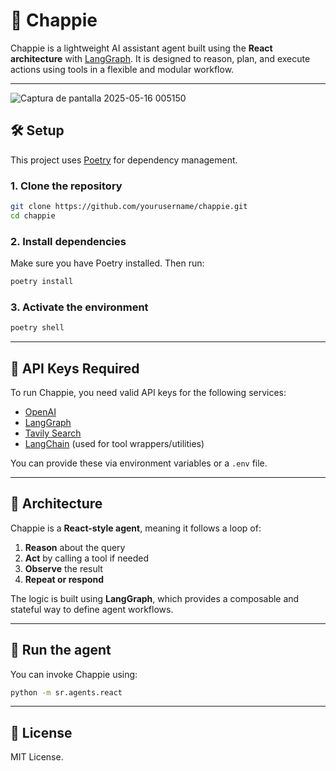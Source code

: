 # 🤖 Chappie

Chappie is a lightweight AI assistant agent built using the **React architecture** with [LangGraph](https://docs.langgraph.dev/). It is designed to reason, plan, and execute actions using tools in a flexible and modular workflow.

---

![Captura de pantalla 2025-05-16 005150](https://github.com/user-attachments/assets/20c96271-6f72-477a-80b6-89fa72008714)


## 🛠️ Setup

This project uses [Poetry](https://python-poetry.org/) for dependency management.

### 1. Clone the repository

```bash
git clone https://github.com/yourusername/chappie.git
cd chappie
````

### 2. Install dependencies

Make sure you have Poetry installed. Then run:

```bash
poetry install
```

### 3. Activate the environment

```bash
poetry shell
```

---

## 🔐 API Keys Required

To run Chappie, you need valid API keys for the following services:

* [OpenAI](https://platform.openai.com/)
* [LangGraph](https://www.langgraph.dev/)
* [Tavily Search](https://docs.tavily.com/)
* [LangChain](https://www.langchain.com/) (used for tool wrappers/utilities)

You can provide these via environment variables or a `.env` file.

---

## 🧠 Architecture

Chappie is a **React-style agent**, meaning it follows a loop of:

1. **Reason** about the query
2. **Act** by calling a tool if needed
3. **Observe** the result
4. **Repeat or respond**

The logic is built using **LangGraph**, which provides a composable and stateful way to define agent workflows.

---

## 🚀 Run the agent

You can invoke Chappie using:

```bash
python -m sr.agents.react
```

---

## 📄 License

MIT License.
